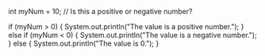 int myNum = 10; // Is this a positive or negative number?

if (myNum > 0) {
  System.out.println("The value is a positive number.");
} else if (myNum < 0) {
  System.out.println("The value is a negative number.");
} else {
  System.out.println("The value is 0.");
}
